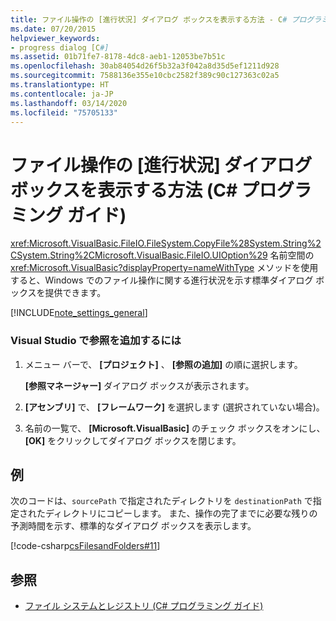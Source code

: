 ```yaml
---
title: ファイル操作の [進行状況] ダイアログ ボックスを表示する方法 - C# プログラミング ガイド
ms.date: 07/20/2015
helpviewer_keywords:
- progress dialog [C#]
ms.assetid: 01b71fe7-8178-4dc8-aeb1-12053be7b51c
ms.openlocfilehash: 30ab84054d26f5b32a3f042a8d35d5ef1211d928
ms.sourcegitcommit: 7588136e355e10cbc2582f389c90c127363c02a5
ms.translationtype: HT
ms.contentlocale: ja-JP
ms.lasthandoff: 03/14/2020
ms.locfileid: "75705133"
---
```

# <a name="how-to-provide-a-progress-dialog-box-for-file-operations-c-programming-guide"></a>ファイル操作の [進行状況] ダイアログ ボックスを表示する方法 (C# プログラミング ガイド)
<xref:Microsoft.VisualBasic.FileIO.FileSystem.CopyFile%28System.String%2CSystem.String%2CMicrosoft.VisualBasic.FileIO.UIOption%29> 名前空間の <xref:Microsoft.VisualBasic?displayProperty=nameWithType> メソッドを使用すると、Windows でのファイル操作に関する進行状況を示す標準ダイアログ ボックスを提供できます。  
  
[!INCLUDE[note_settings_general](~/includes/note-settings-general-md.md)]  
  
### <a name="to-add-a-reference-in-visual-studio"></a>Visual Studio で参照を追加するには  
  
1. メニュー バーで、 **[プロジェクト]** 、 **[参照の追加]** の順に選択します。  
  
     **[参照マネージャー]** ダイアログ ボックスが表示されます。  
  
2. **[アセンブリ]** で、 **[フレームワーク]** を選択します (選択されていない場合)。  
  
3. 名前の一覧で、 **[Microsoft.VisualBasic]** のチェック ボックスをオンにし、 **[OK]** をクリックしてダイアログ ボックスを閉じます。  
  
## <a name="example"></a>例  
 次のコードは、`sourcePath` で指定されたディレクトリを `destinationPath` で指定されたディレクトリにコピーします。 また、操作の完了までに必要な残りの予測時間を示す、標準的なダイアログ ボックスを表示します。  
  
 [!code-csharp[csFilesandFolders#11](~/samples/snippets/csharp/VS_Snippets_VBCSharp/csFilesAndFolders/CS/FileIteration.cs#11)]  
  
## <a name="see-also"></a>参照

- [ファイル システムとレジストリ (C# プログラミング ガイド)](./index.md)
